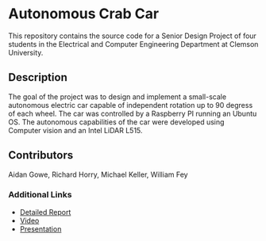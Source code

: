 # Autonomous Crab Car

This repository contains the source code for a Senior Design Project of four students in the Electrical and Computer Engineering Department at Clemson University.

## Description

The goal of the project was to design and implement a small-scale autonomous electric car capable of independent rotation up to 90 degress of each wheel. The car was controlled by a Raspberry PI running an Ubuntu OS. The autonomous capabilities of the car were developed using Computer vision and an Intel LiDAR L515.

## Contributors

Aidan Gowe, Richard Horry, Michael Keller, William Fey

### Additional Links

- [Detailed Report](https://docs.google.com/document/d/1jcJE61VI7Lgrx_UbnpVP_Ok7zxxxOFCfytCugmHdiaA/edit?usp=sharing)
- [Video](https://youtu.be/g6-6ciaSwSw)
- [Presentation](https://docs.google.com/presentation/d/19rjoyCVYWOo3b6WBvZRrUZ7w1xz9_SPmkJIRtMeooNc/edit?usp=sharing)